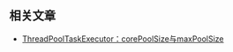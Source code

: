## 相关文章

+ [ThreadPoolTaskExecutor：corePoolSize与maxPoolSize](docs/ThreadPoolTaskExecutor-corePoolSize与maxPoolSize.md)